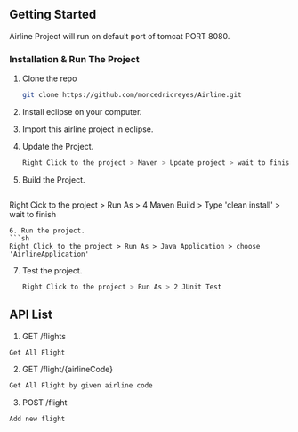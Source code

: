 <div id="top"></div>


<!-- GETTING STARTED -->
## Getting Started

Airline Project will run on default port of tomcat PORT 8080.


### Installation & Run The Project

1. Clone the repo
   ```sh
   git clone https://github.com/moncedricreyes/Airline.git
   ```
2. Install eclipse on your computer.

3. Import this airline project in eclipse.

4. Update the Project.
   ```sh
   Right Click to the project > Maven > Update project > wait to finish
   ```
5. Build the Project.
   ```sh
  Right Cick to the project > Run As > 4 Maven Build > Type 'clean install' > wait to finish
   ```
6. Run the project.
   ```sh
   Right Click to the project > Run As > Java Application > choose 'AirlineApplication' 
   ```
7. Test the project.
   ```sh
   Right Click to the project > Run As > 2 JUnit Test
   ```

## API List

1. GET /flights
  ```sh
  Get All Flight
   ```
2. GET /flight/{airlineCode}
  ```sh
  Get All Flight by given airline code
   ```
3. POST /flight
  ```sh
  Add new flight
   ```

